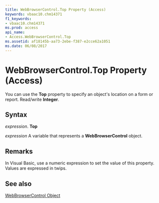 ```yaml
---
title: WebBrowserControl.Top Property (Access)
keywords: vbaac10.chm14371
f1_keywords:
- vbaac10.chm14371
ms.prod: access
api_name:
- Access.WebBrowserControl.Top
ms.assetid: af18145b-aa73-2ebe-f387-e2cce62a1051
ms.date: 06/08/2017
---
```



# WebBrowserControl.Top Property (Access)

You can use the  **Top** property to specify an object's location on a form or report. Read/write **Integer**.


## Syntax

 _expression_. **Top**

 _expression_ A variable that represents a **WebBrowserControl** object.


## Remarks

In Visual Basic, use a numeric expression to set the value of this property. Values are expressed in twips.


## See also


[WebBrowserControl Object](Access.WebBrowserControl.md)

